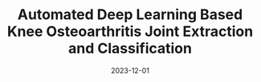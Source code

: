 ---
title: "Automated Deep Learning Based Knee Osteoarthritis Joint Extraction and Classification"
collection: publications
category: conferences
permalink: /publication/2023-12-01-knee-osteoarthritis-extraction-classification
excerpt: 'Automated framework for extracting and classifying knee osteoarthritis joints using deep learning.'
date: 2023-12-01
venue: '2023 17th International Conference on Open Source Systems and Technologies (ICOSST)'
paperurl: 'https://ieeexplore.ieee.org/document/10414241'
citation: 'Abbas, M. S., Jamil, S., Khurshid, A. (2023). &quot;Automated Deep Learning Based Knee Osteoarthritis Joint Extraction and Classification.&quot; <i>2023 ICOSST</i>.'
---